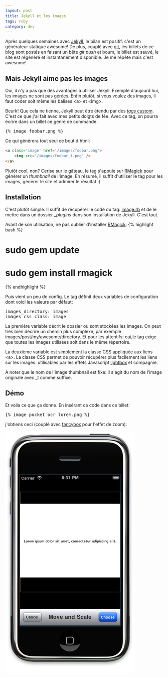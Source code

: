 ```yaml
---
layout: post
title: Jekyll et les images
tags: ruby
category: dev
---
```


Après quelques semaines avec [Jekyll][1], le bilan est positif: c'est
un générateur statique awesome! De plus, couplé avec [git][2], les
billets de ce blog sont postés en faisant un bête _git push_ et boum,
le billet est sauvé, le site est régénéré et instantanément
disponible. Je me répète mais c'est awesome!

## Mais Jekyll aime pas les images

Oui, il n'y a pas que des avantages à utiliser Jekyll. Exemple
d'aujourd hui, les images ne sont pas gérées. Enfin plutôt, si vous
voulez des images, il faut coder soit même les balises &lt;a&gt; et
&lt;img&gt;.

Beurk! Que cela ne tienne, Jekyll peut être étendu par des [_tags_ custom][3].
 C'est ce que j'ai fait avec mes petits doigts de fée. Avec ce tag, on
 pourra écrire dans un billet ce genre de commande:

<pre>
{&#37; image foobar.png &#37;}
</pre>

Ce qui générera tout seul ce bout d'html:

```html
<a class='image' href='/images/foobar.png'>
    <img src='/images/foobar_t.png' />
</a>
```

Plutôt cool, non? Cerise sur le gâteau, le tag s'appuie sur [RMagick][4]
pour générer un _thumbnail_ de l'image. En résumé, il suffit
d'utiliser le tag pour les images, générer le site et admirer le
résultat :)

## Installation

C'est plutôt simple. Il suffit de récupérer le code du tag: [image.rb][5]
et de le mettre dans un dossier _\_plugins_ dans son installation de
Jekyll. C'est tout.

Avant de son utilisation, ne pas oublier d'installer [RMagick][4]:
{% highlight bash %}
# sudo gem update
# sudo gem install rmagick
{% endhighlight %}

Puis vient un peu de config. Le tag définit deux variables de
configuration dont voici les valeurs par défaut:
<pre>
images_directory: images
images_css_class: image
</pre>

La première variable décrit le dossier où sont stockées les images.
On peut très bien décrire un chemin plus complexe, par exemple
images/post/my/awesome/directory. Et pour les attentifs: oui,le tag exige
que toutes les images utilisées soit dans le même répertoire.

La deuxième variable est simplement la classe CSS appliquée aux liens
&lt;a&gt;. La classe CSS permet de pouvoir récupérer plus facilement
les liens sur les images. utilisables par les effets Javascript
[lightbox][6] et compagnie.

A noter que le nom de l'image thumbnail est fixe: il s'agit
du nom de l'image originale avec \_t comme suffixe.

## Démo

Et voila ce que ça donne. En insérant ce code dans ce billet:

<pre>
{&#37; image pocket_ocr_lorem.png &#37;}
</pre>

j'obtiens ceci (couplé avec [fancybox][7] pour l'effet de zoom):

![ocr](/assets/images/posts/pocket_ocr_lorem.png)



[1]:http://jekyllrb.com
[2]:http://git-scm.com
[3]:http://github.com/mojombo/jekyll/wiki/Plugins
[4]:http://rmagick.rubyforge.org
[5]:http://github.com/10io/jekyll/blob/master/lib/jekyll/tags/image.rb
[6]:http://www.lokeshdhakar.com/projects/lightbox2
[7]:http://fancybox.net
